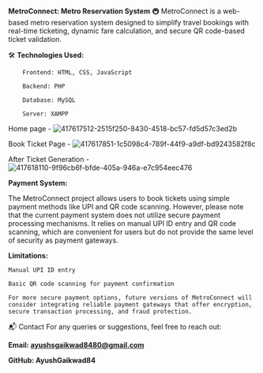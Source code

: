 **MetroConnect: Metro Reservation System** 🚇 MetroConnect is a web-based metro reservation system designed to simplify travel bookings with real-time ticketing, dynamic fare calculation, and secure QR code-based ticket validation.

🛠️ **Technologies Used:**

        Frontend: HTML, CSS, JavaScript
        
        Backend: PHP 
        
        Database: MySQL 
        
        Server: XAMPP


Home page - ![417617512-2515f250-8430-4518-bc57-fd5d57c3ed2b](https://github.com/user-attachments/assets/2b84cac4-d87d-493e-bb76-5457821c8321)


Book Ticket Page - ![417617851-1c5098c4-789f-44f9-a9df-bd9243582f8c](https://github.com/user-attachments/assets/c7338ac6-5d04-4226-b36a-e84f0f9e0d4f)


After Ticket Generation - ![417618110-9f96cb6f-bfde-405a-946a-e7c954eec476](https://github.com/user-attachments/assets/9a013f3e-4042-4105-b030-2cc458c8902a)


**Payment System:**

The MetroConnect project allows users to book tickets using simple payment methods like UPI and QR code scanning. However, please note that the current payment system does not utilize secure payment processing mechanisms. It relies on manual UPI ID entry and QR code scanning, which are convenient for users but do not provide the same level of security as payment gateways.

**Limitations:**

    Manual UPI ID entry
    
    Basic QR code scanning for payment confirmation
    
    For more secure payment options, future versions of MetroConnect will consider integrating reliable payment gateways that offer encryption, secure transaction processing, and fraud protection.

📬 Contact For any queries or suggestions, feel free to reach out: 

**Email: ayushsgaikwad8480@gmail.com**

**GitHub: AyushGaikwad84**
